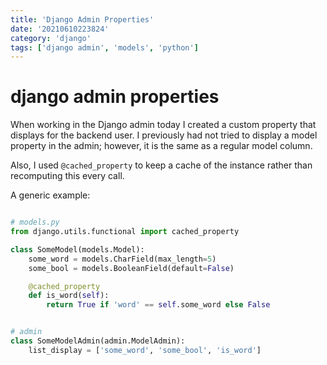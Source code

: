 ```yaml
---
title: 'Django Admin Properties'
date: '20210610223824'
category: 'django'
tags: ['django admin', 'models', 'python']
---
```


# django admin properties
When working in the Django admin today I created a custom property that displays
for the backend user. I previously had not tried to display a model property
in the admin; however, it is the same as a regular model column.

Also, I used `@cached_property` to keep a cache of the instance rather than
recomputing this every call.

A generic example:

```python

# models.py
from django.utils.functional import cached_property

class SomeModel(models.Model):
    some_word = models.CharField(max_length=5)
    some_bool = models.BooleanField(default=False)

    @cached_property
    def is_word(self):
        return True if 'word' == self.some_word else False


# admin
class SomeModelAdmin(admin.ModelAdmin):
    list_display = ['some_word', 'some_bool', 'is_word']

```
